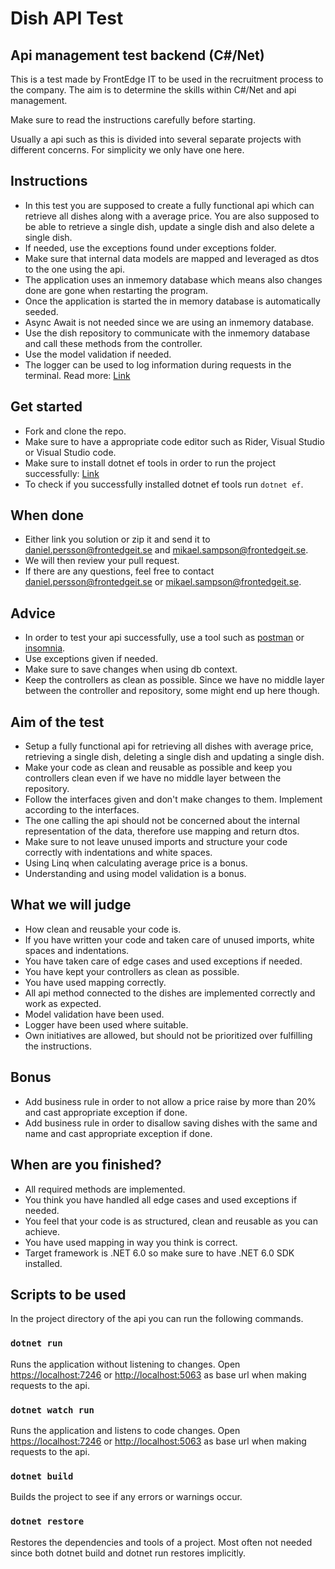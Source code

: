 # Dish API Test

## Api management test backend (C#/Net)
This is a test made by FrontEdge IT to be used in the recruitment process to the company. The aim is to determine the skills within C#/Net and api management.

Make sure to read the instructions carefully before starting.

Usually a api such as this is divided into several separate projects with different concerns. For simplicity we only have one here.

## Instructions
* In this test you are supposed to create a fully functional api which can retrieve all dishes along with a average price.
  You are also supposed to be able to retrieve a single dish, update a single dish and also delete a single dish.
* If needed, use the exceptions found under exceptions folder.
* Make sure that internal data models are mapped and leveraged as dtos to the one using the api.
* The application uses an inmemory database which means also changes done are gone when restarting the program.
* Once the application is started the in memory database is automatically seeded.
* Async Await is not needed since we are using an inmemory database.
* Use the dish repository to communicate with the inmemory database and call these methods from the controller.
* Use the model validation if needed.
* The logger can be used to log information during requests in the terminal. Read more: [Link](https://docs.microsoft.com/en-us/dotnet/core/extensions/logging?tabs=command-line)

## Get started
* Fork and clone the repo.
* Make sure to have a appropriate code editor such as Rider, Visual Studio or Visual Studio code.
* Make sure to install dotnet ef tools in order to run the project successfully: [Link](https://docs.microsoft.com/en-us/ef/core/cli/dotnet)
* To check if you successfully installed dotnet ef tools run `dotnet ef`.

## When done
* Either link you solution or zip it and send it to [daniel.persson@frontedgeit.se](mailto:daniel.persson@frontedgeit.se) and [mikael.sampson@frontedgeit.se](mikael.sampson@frontedgeit.se).
* We will then review your pull request.
* If there are any questions, feel free to contact [daniel.persson@frontedgeit.se](mailto:daniel.persson@frontedgeit.se) or [mikael.sampson@frontedgeit.se](mikael.sampson@frontedgeit.se).

## Advice
* In order to test your api successfully, use a tool such as [postman](https://www.postman.com/) or [insomnia](https://insomnia.rest/).
* Use exceptions given if needed.
* Make sure to save changes when using db context.
* Keep the controllers as clean as possible. Since we have no middle layer between the controller and repository, some might end up here though.

## Aim of the test
* Setup a fully functional api for retrieving all dishes with average price, retrieving a single dish, deleting a single dish and updating a single dish.
* Make your code as clean and reusable as possible and keep you controllers clean even if we have no middle layer between the repository.
* Follow the interfaces given and don't make changes to them. Implement according to the interfaces.
* The one calling the api should not be concerned about the internal representation of the data, therefore use mapping and return dtos.
* Make sure to not leave unused imports and structure your code correctly with indentations and white spaces.
* Using Linq when calculating average price is a bonus.
* Understanding and using model validation is a bonus.

## What we will judge
* How clean and reusable your code is.
* If you have written your code and taken care of unused imports, white spaces and indentations.
* You have taken care of edge cases and used exceptions if needed.
* You have kept your controllers as clean as possible.
* You have used mapping correctly.
* All api method connected to the dishes are implemented correctly and work as expected.
* Model validation have been used.
* Logger have been used where suitable.
* Own initiatives are allowed, but should not be prioritized over fulfilling the instructions. 

## Bonus
* Add business rule in order to not allow a price raise by more than 20% and cast appropriate exception if done.
* Add business rule in order to disallow saving dishes with the same and name and cast appropriate exception if done.

## When are you finished?
* All required methods are implemented.
* You think you have handled all edge cases and used exceptions if needed.
* You feel that your code is as structured, clean and reusable as you can achieve.
* You have used mapping in way you think is correct.
* Target framework is .NET 6.0 so make sure to have .NET 6.0 SDK installed.

## Scripts to be used

In the project directory of the api you can run the following commands.

### `dotnet run`

Runs the application without listening to changes.
Open [https://localhost:7246](https://localhost:7246) or [http://localhost:5063](http://localhost:5063) as base url when making requests to the api.

### `dotnet watch run`

Runs the application and listens to code changes.
Open [https://localhost:7246](https://localhost:7246) or [http://localhost:5063](http://localhost:5063) as base url when making requests to the api.

### `dotnet build`

Builds the project to see if any errors or warnings occur.

### `dotnet restore`

Restores the dependencies and tools of a project. Most often not needed since both dotnet build and dotnet run restores implicitly. 
